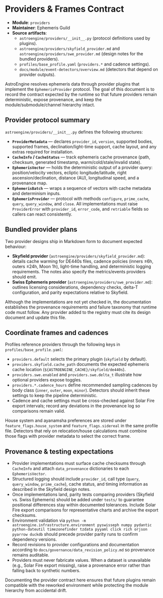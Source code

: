# Providers & Frames Contract

- **Module**: `providers`
- **Maintainer**: Ephemeris Guild
- **Source artifacts**:
  - `astroengine/providers/__init__.py` (protocol definitions used by plugins).
  - `astroengine/providers/skyfield_provider.md` and `astroengine/providers/swe_provider.md` (design notes for the bundled providers).
  - `profiles/base_profile.yaml` (`providers.*` and cadence settings).
  - `docs/module/event-detectors/overview.md` (detectors that depend on provider outputs).

AstroEngine resolves ephemeris data through provider plugins that implement the `EphemerisProvider` protocol. The goal of this document is to record the contract expected by the runtime so that future providers remain deterministic, expose provenance, and keep the module/submodule/channel hierarchy intact.

## Provider protocol summary

`astroengine/providers/__init__.py` defines the following structures:

- **`ProviderMetadata`** — declares `provider_id`, `version`, supported bodies, supported frames, declination/light-time support, cache layout, and any extras required for installation.
- **`CacheInfo` / `CacheStatus`** — track ephemeris cache provenance (path, checksum, generated timestamp, warm/cold/stale/invalid state).
- **`EphemerisVector`** — holds the deterministic output of a provider query: position/velocity vectors, ecliptic longitude/latitude, right ascension/declination, distance (AU), longitudinal speed, and a provenance map.
- **`EphemerisBatch`** — wraps a sequence of vectors with cache metadata and determinism inputs.
- **`EphemerisProvider`** — protocol with methods `configure`, `prime_cache`, `query`, `query_window`, and `close`. All implementations must raise `ProviderError` with `provider_id`, `error_code`, and `retriable` fields so callers can react consistently.

## Bundled provider plans

Two provider designs ship in Markdown form to document expected behaviour:

- **Skyfield provider** (`astroengine/providers/skyfield_provider.md`): details cache warming for DE440s files, cadence policies (inners ≤6h, outers ≤24h, Moon 1h), light-time handling, and deterministic logging requirements. The notes also specify the metrics/events providers should emit.
- **Swiss Ephemeris provider** (`astroengine/providers/swe_provider.md`): outlines licensing considerations, dependency checks, delta-T configuration, and parity expectations relative to Skyfield.

Although the implementations are not yet checked in, the documentation establishes the provenance requirements and failure taxonomy that runtime code must follow. Any provider added to the registry must cite its design document and update this file.

## Coordinate frames and cadences

Profiles reference providers through the following keys in `profiles/base_profile.yaml`:

- `providers.default` selects the primary plugin (`skyfield` by default).
- `providers.skyfield.cache_path` documents the expected ephemeris cache location (`${ASTROENGINE_CACHE}/skyfield/de440s`).
- `providers.swe.enabled` and `providers.swe.delta_t` illustrate how optional providers expose toggles.
- `providers.*.cadence_hours` define recommended sampling cadences by body class (`inner`, `outer`, `moon`, `minor`). Detectors should inherit these settings to keep the pipeline deterministic.
- Cadence and cache settings must be cross-checked against Solar Fire export intervals; record any deviations in the provenance log so comparisons remain valid.

House system and ayanamsha preferences are stored under `feature_flags.house_system` and `feature_flags.sidereal` in the same profile file. Detectors that rely on relocation/house calculations must combine those flags with provider metadata to select the correct frame.

## Provenance & testing expectations

- Provider implementations must surface cache checksums through `CacheInfo` and attach `data_provenance` dictionaries to each `EphemerisVector`.
- Structured logging should include `provider_id`, call type (`query`, `query_window`, `prime_cache`), cache status, and timing information as described in the Skyfield design notes.
- Once implementations land, parity tests comparing providers (Skyfield vs. Swiss Ephemeris) should be added under `tests/` to guarantee positional differences stay within documented tolerances. Include Solar Fire export comparisons for representative charts and archive the export checksums.
- Environment validation via `python -m astroengine.infrastructure.environment pyswisseph numpy pydantic python-dateutil timezonefinder tzdata pyyaml click rich orjson pyarrow duckdb` should precede provider parity runs to confirm dependency versions.
- Record revisions to provider configurations and documentation according to `docs/governance/data_revision_policy.md` so provenance remains auditable.
- Providers must never fabricate values. When a dataset is unavailable (e.g., Solar Fire export missing), raise a provenance error rather than falling back to synthetic numbers.

Documenting the provider contract here ensures that future plugins remain compatible with the reworked environment while protecting the module hierarchy from accidental drift.
